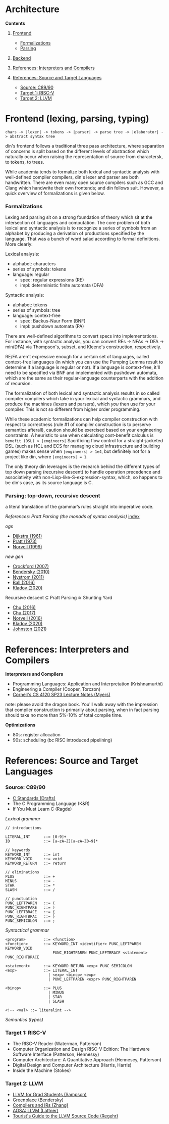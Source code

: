 # Architecture

**Contents**
1. [Frontend](./https://github.com/jeffzh4ng/din/blob/master/ARCHITECTURE.md#frontend-lexing-parsing-typing)
    - [Formalizations](https://github.com/jeffzh4ng/din/blob/master/ARCHITECTURE.md#formalizations)
    - [Parsing](https://github.com/jeffzh4ng/din/blob/master/ARCHITECTURE.md#parsing-top-down-recursive-descent)
2. [Backend]()
3. [References: Interpreters and Compilers](https://github.com/jeffzh4ng/din/blob/master/ARCHITECTURE.md#references-interpreters-and-compilers)

4. [References: Source and Target Languages](https://github.com/jeffzh4ng/din/blob/master/ARCHITECTURE.md#references-source-and-target-languages)
    - [Source: C89/90](https://github.com/jeffzh4ng/din/blob/master/ARCHITECTURE.md#source-c8990)
    - [Target 1: RISC-V](https://github.com/jeffzh4ng/din/blob/master/ARCHITECTURE.md#target-1-risc-v)
    - [Target 2: LLVM](https://github.com/jeffzh4ng/din/blob/master/ARCHITECTURE.md#target-2-llvm)

# Frontend (lexing, parsing, typing)
```
chars -> |lexer| -> tokens -> |parser| -> parse tree -> |elaborator| -> abstract syntax tree
```

din's frontend follows a traditional three pass architecture, where separation
of concerns is split based on the different levels of abstraction which naturally
occur when raising the representation of source from charactersk, to tokens, to
trees.

While academia tends to formalize both lexical and syntactic analysis with
well-defined compiler compilers, din's lexer and parser are both handwritten.
There are even many open source compilers such as GCC and Clang which
handwrite their own frontends; and din follows suit. However, a quick overview of
formalizations is given below.

### Formalizations

Lexing and parsing sit on a strong foundation of theory which sit at the
intersection of languages and computation. The core problem of both lexical and
syntactic analysis is to recognize a series of symbols from an alphabet by
producing a derivation of productions specified by the language. That was a bunch
of word salad according to formal definitions. More clearly:

Lexical analysis:
- alphabet: characters
- series of symbols: tokens
- language: regular
  - spec: regular expressions (RE)
  - impl: deterministic finite automata (DFA)

Syntactic analysis:
- alphabet: tokens
- series of symbols: tree
- language: context-free
  - spec: Backus-Naur Form (BNF)
  - impl: pushdown automata (PA)

There are well-defined algorithms to convert specs into implementations. For
instance, with syntactic analysis, you can convert REs -> NFAs -> DFA -> min(DFA)
via Thompson's, subset, and Kleene's construction, respectively.

RE/FA aren't expressive enough for a certain set of languages, called context-free
languages (in which you can use the Pumping Lemma result to determine if
a language is regular or not). If a language is context-free, it'll need to be
specified via BNF and implemented with pushdown automata, which are the same
as their regular-language counterparts with the addition of recursion.

The formalization of both lexical and syntactic analysis results in so called
compiler compilers which take in your lexical and syntactic grammars, and produce
the machines (lexers and parsers), which *you* then use for your compiler. This
is not so different from higher order programming.

While these academic formalizations can help compiler construction with respect
to correctness (rule #1 of compiler construction is to perserve semantics
afterall), caution should be exercised based on your engineering constraints.
A heuristic to use when calculating cost-benefit calculus is `benefit (DSL) ∝ |engineers|`
Sacrificing flow control for a straight-jacketed DSL (such as HCL and ECS for
managing cloud infrastructure and building games) makes sense when
`|engineers| > 1e4`, but definitely not for a project like din, where
`|engineers| = 1`.

The only theory din leverages is the research behind the different types of
top down parsing (recursive descent) to handle operation precedence and
associativity with non-Lisp-like-S-expression-syntax, which, so happens to be
din's case, as its source language is C.

### Parsing: top-down, recursive descent

a literal translation of the grammar’s rules straight into imperative code.

*References: Pratt Parsing (the monads of syntac analysis)*
[index](https://www.oilshell.org/blog/2017/03/31.html)

*ogs*
- [Dijkstra (1961)](https://ir.cwi.nl/pub/9251/9251D.pdf)
- [Pratt (1973)](https://tdop.github.io/)
- [Norvell (1999)](https://www.engr.mun.ca/%7Etheo/Misc/exp_parsing.htm)

*new gen*
- [Crockford (2007)](https://crockford.com/javascript/tdop/tdop.html)
- [Bendersky (2010)](https://eli.thegreenplace.net/2010/01/02/top-down-operator-precedence-parsing)
- [Nystrom (2011)](https://journal.stuffwithstuff.com/2011/03/19/pratt-parsers-expression-parsing-made-easy/)
- [Ball (2016)](https://edu.anarcho-copy.org/Programming%20Languages/Go/writing%20an%20INTERPRETER%20in%20go.pdf)
- [Kladov (2020)](https://matklad.github.io/2020/04/13/simple-but-powerful-pratt-parsing)

Recursive descent ⊆ Pratt Parsing ≅ Shunting Yard
- [Chu (2016)](https://www.oilshell.org/blog/2016/11/01.html)
- [Chu (2017)](https://www.oilshell.org/blog/2017/03/30.html)
- [Norvell (2016)](https://www.engr.mun.ca/%7Etheo/Misc/pratt_parsing.htm)
- [Kladov (2020)](https://matklad.github.io/2020/04/15/from-pratt-to-dijkstra.html)
- [Johnston (2021)](https://www.abubalay.com/blog/2021/12/31/lr-control-flow)

# References: Interpreters and Compilers
**Interpreters and Compilers**
- Programming Languages: Application and Interpretation (Krishnamurthi)
- Engineering a Compiler (Cooper, Torczon)
- [Cornell's CS 4120 SP23 Lecture Notes (Myers)](https://www.cs.cornell.edu/courses/cs4120/2023sp/notes/)

note: please avoid the dragon book. You'll walk away with the impression that
compiler construction is primarily about parsing, when in fact parsing should
take no more than 5%-10% of total compile time.

**Optimizations**
- 80s: register allocation
- 90s: scheduling (bc RISC introduced pipelining)

# References: Source and Target Languages

### Source: C89/90
- [C Standards (Drafts)](https://github.com/sys-research/c-standard-drafts)
- The C Programming Language (K&R)
- If You Must Learn C (Ragde)

*Lexical grammar*
```
// introductions

LITERAL_INT      ::= [0-9]+
ID               ::= [a−zA−Z][a−zA−Z0−9]*

// keywords
KEYWORD_INT      ::= int
KEYWORD_VOID     ::= void
KEYWORD_RETURN   ::= return

// eliminations
PLUS             ::= +
MINUS            ::= -
STAR             ::= *
SLASH            ::= /

// punctuation
PUNC_LEFTPAREN   ::= (
PUNC_RIGHTPARE   ::= )
PUNC_LEFTBRACE   ::= {
PUNC_RIGHTBRAC   ::= }
PUNC_SEMICOLON   ::= ;
```

*Syntactical grammar*
```
<program>        ::= <function>
<function>       ::= KEYWORD_INT <identifier> PUNC_LEFTPAREN KEYWORD_VOID
                     PUNC_RIGHTPAREN PUNC_LEFTBRACE <statement> PUNC_RIGHTBRACE

<statement>      ::= KEYWORD_RETURN <exp> PUNC_SEMICOLON
<exp>            ::= LITERAL_INT
                   | <exp> <binop> <exp>
                   | PUNC_LEFTPAREN <expr> PUNC_RIGHTPAREN

<binop>          ::= PLUS
                   | MINUS
                   | STAR
                   | SLASH

<!-- <val> ::= literalint -->
```

*Semantics (types)*
### Target 1: RISC-V
- The RISC-V Reader (Waterman, Patterson)
- Computer Organization and Design RISC-V Edition: The Hardware Software Interface (Patterson, Hennessy)
- Computer Architecture: A Quantitative Approach (Hennesey, Patterson)
- Digital Design and Computer Architecture (Harris, Harris)
- Inside the Machine (Stokes)

### Target 2: LLVM
- [LLVM for Grad Students (Sampson)](https://www.cs.cornell.edu/~asampson/blog/llvm.html)
- [Greenplace (Bendersky)](https://eli.thegreenplace.net/tag/llvm-clang)
- [Compilers and IRs (Zhang)](https://www.lei.chat/posts/compilers-and-irs-llvm-ir-spirv-and-mlir/)
- [AOSA: LLVM (Lattner)](https://aosabook.org/en/v1/llvm.html)
- [Tourist's Guide to the LLVM Source Code (Regehr)](https://blog.regehr.org/archives/1453)